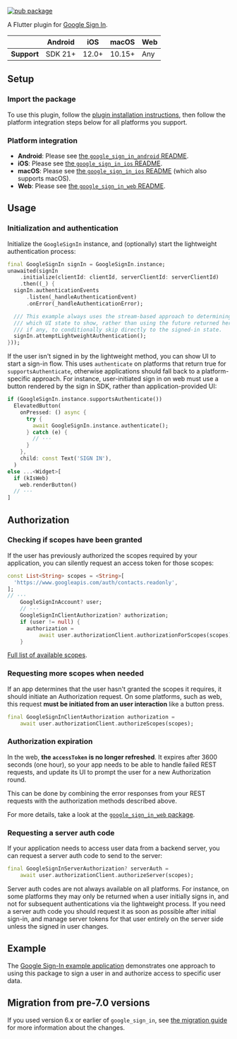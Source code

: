 [![pub package](https://img.shields.io/pub/v/google_sign_in.svg)](https://pub.dev/packages/google_sign_in)

A Flutter plugin for [Google Sign In](https://developers.google.com/identity/).

|             | Android | iOS   | macOS  | Web |
|-------------|---------|-------|--------|-----|
| **Support** | SDK 21+ | 12.0+ | 10.15+ | Any |

## Setup

### Import the package

To use this plugin, follow the
[plugin installation instructions](https://pub.dev/packages/google_sign_in/install),
then follow the platform integration steps below for all platforms you support.

### Platform integration

* **Android**: Please see [the `google_sign_in_android` README](https://pub.dev/packages/google_sign_in_android#integration).
* **iOS**: Please see [the `google_sign_in_ios` README](https://pub.dev/packages/google_sign_in_ios#ios-integration).
* **macOS**: Please see [the `google_sign_in_ios` README](https://pub.dev/packages/google_sign_in_ios#macos-integration) (which also supports macOS).
* **Web**: Please see [the `google_sign_in_web` README](https://pub.dev/packages/google_sign_in_web#integration).

## Usage

### Initialization and authentication

Initialize the `GoogleSignIn` instance, and (optionally) start the lightweight
authentication process:

<?code-excerpt "example/lib/main.dart (Setup)"?>
```dart
final GoogleSignIn signIn = GoogleSignIn.instance;
unawaited(signIn
    .initialize(clientId: clientId, serverClientId: serverClientId)
    .then((_) {
  signIn.authenticationEvents
      .listen(_handleAuthenticationEvent)
      .onError(_handleAuthenticationError);

  /// This example always uses the stream-based approach to determining
  /// which UI state to show, rather than using the future returned here,
  /// if any, to conditionally skip directly to the signed-in state.
  signIn.attemptLightweightAuthentication();
}));
```

If the user isn't signed in by the lightweight method, you can show UI to
start a sign-in flow. This uses `authenticate` on platforms that return true
for `supportsAuthenticate`, otherwise applications should fall back to a
platform-specific approach. For instance, user-initiated sign in on web must
use a button rendered by the sign in SDK, rather than application-provided
UI:

<?code-excerpt "example/lib/main.dart (ExplicitSignIn)"?>
```dart
if (GoogleSignIn.instance.supportsAuthenticate())
  ElevatedButton(
    onPressed: () async {
      try {
        await GoogleSignIn.instance.authenticate();
      } catch (e) {
        // ···
      }
    },
    child: const Text('SIGN IN'),
  )
else ...<Widget>[
  if (kIsWeb)
    web.renderButton()
  // ···
]
```

## Authorization

### Checking if scopes have been granted

If the user has previously authorized the scopes required by your application,
you can silently request an access token for those scopes:

<?code-excerpt "example/lib/main.dart (CheckAuthorization)"?>
```dart
const List<String> scopes = <String>[
  'https://www.googleapis.com/auth/contacts.readonly',
];
// ···
    GoogleSignInAccount? user;
    // ···
    GoogleSignInClientAuthorization? authorization;
    if (user != null) {
      authorization =
          await user.authorizationClient.authorizationForScopes(scopes);
    }
```

[Full list of available scopes](https://developers.google.com/identity/protocols/googlescopes).

### Requesting more scopes when needed

If an app determines that the user hasn't granted the scopes it requires, it
should initiate an Authorization request. On some platforms, such as web,
this request **must be initiated from an user interaction** like a button press.

<?code-excerpt "example/lib/main.dart (RequestScopes)"?>
```dart
final GoogleSignInClientAuthorization authorization =
    await user.authorizationClient.authorizeScopes(scopes);
```

### Authorization expiration

In the web, **the `accessToken` is no longer refreshed**. It expires after 3600
seconds (one hour), so your app needs to be able to handle failed REST requests,
and update its UI to prompt the user for a new Authorization round.

This can be done by combining the error responses from your REST requests with
the authorization methods described above.

For more details, take a look at the
[`google_sign_in_web` package](https://pub.dev/packages/google_sign_in_web).

### Requesting a server auth code

If your application needs to access user data from a backend server, you can
request a server auth code to send to the server:

<?code-excerpt "example/lib/main.dart (RequestServerAuth)"?>
```dart
final GoogleSignInServerAuthorization? serverAuth =
    await user.authorizationClient.authorizeServer(scopes);
```

Server auth codes are not always available on all platforms. For instance, on
some platforms they may only be returned when a user initially signs in, and
not for subsequent authentications via the lightweight process. If you
need a server auth code you should request it as soon as possible after initial
sign-in, and manage server tokens for that user entirely on the server side
unless the signed in user changes.

## Example

The
[Google Sign-In example application](https://github.com/flutter/packages/blob/main/packages/google_sign_in/google_sign_in/example/lib/main.dart) demonstrates one approach to using this
package to sign a user in and authorize access to specific user data.

## Migration from pre-7.0 versions

If you used version 6.x or earlier of `google_sign_in`, see
[the migration guide](https://github.com/flutter/packages/blob/main/packages/google_sign_in/google_sign_in/MIGRATION.md)
for more information about the changes.
